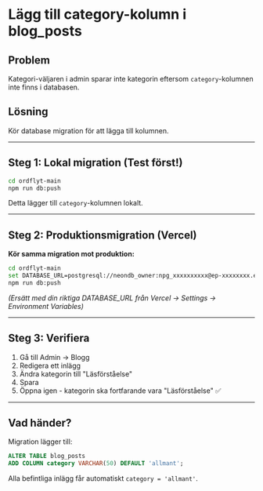 # Lägg till category-kolumn i blog_posts

## Problem
Kategori-väljaren i admin sparar inte kategorin eftersom `category`-kolumnen inte finns i databasen.

## Lösning
Kör database migration för att lägga till kolumnen.

---

## Steg 1: Lokal migration (Test först!)

```bash
cd ordflyt-main
npm run db:push
```

Detta lägger till `category`-kolumnen lokalt.

---

## Steg 2: Produktionsmigration (Vercel)

**Kör samma migration mot produktion:**

```bash
cd ordflyt-main
set DATABASE_URL=postgresql://neondb_owner:npg_xxxxxxxxxx@ep-xxxxxxxx.eu-central-1.aws.neon.tech/neondb?sslmode=require
npm run db:push
```

*(Ersätt med din riktiga DATABASE_URL från Vercel → Settings → Environment Variables)*

---

## Steg 3: Verifiera

1. Gå till Admin → Blogg
2. Redigera ett inlägg
3. Ändra kategorin till "Läsförståelse"
4. Spara
5. Öppna igen - kategorin ska fortfarande vara "Läsförståelse" ✅

---

## Vad händer?

Migration lägger till:
```sql
ALTER TABLE blog_posts 
ADD COLUMN category VARCHAR(50) DEFAULT 'allmant';
```

Alla befintliga inlägg får automatiskt `category = 'allmant'`.


